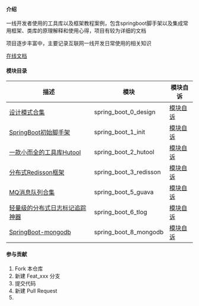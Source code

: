 #### 介绍

一线开发者使用的工具库以及框架教程案例，包含springboot脚手架以及集成常用框架、类库的原理解释和使用心得，项目有较为详细的文档

项目逐步丰富中，主要记录互联网一线开发日常使用的相关知识

[在线文档 ](https://yujiejobs.github.io/spring_boot_demos/)

#### 模块目录

|描述|模块|模块自诉|
|-------|-------|-------|
|[设计模式合集 ](spring_boot_0_design)|spring_boot_0_design|[模块自诉 ](spring_boot_0_design/README.md)|
|[SpringBoot初始脚手架 ](spring_boot_1_init)|spring_boot_1_init|[模块自诉 ](spring_boot_1_init/README.md)|
|[一款小而全的工具库Hutool ](spring_boot_2_hutool)|spring_boot_2_hutool|[模块自诉 ](spring_boot_2_hutool/README.md)|
|[分布式Redisson框架 ](spring_boot_3_redisson)|spring_boot_3_redisson|[模块自诉 ](spring_boot_3_redisson/README.md)|
|[MQ消息队列合集 ](spring_boot_5_guava)|spring_boot_5_guava|[模块自诉 ](spring_boot_5_guava/README.md)|
|[轻量级的分布式日志标记追踪神器 ](spring_boot_6_tlog)|spring_boot_6_tlog|[模块自诉 ](spring_boot_6_tlog/README.md)|
|[SpringBoot-mongodb ](spring_boot_8_mongodb)|spring_boot_8_mongodb|[模块自诉 ](spring_boot_8_mongodb/README.md)|

#### 参与贡献

1. Fork 本仓库
2. 新建 Feat_xxx 分支
3. 提交代码
4. 新建 Pull Request
5. 

